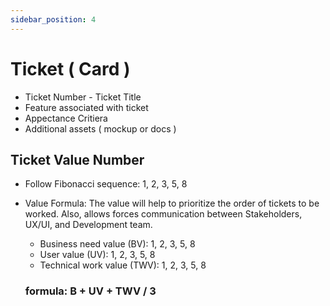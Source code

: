 ```yaml
---
sidebar_position: 4
---
```


# Ticket ( Card )

- Ticket Number - Ticket Title
- Feature associated with ticket
- Appectance Critiera
- Additional assets ( mockup or docs )

## Ticket Value Number

- Follow Fibonacci sequence: 1, 2, 3, 5, 8

- Value Formula: The value will help to prioritize the order of tickets to be worked. Also, allows forces communication between Stakeholders, UX/UI, and Development team.

  - Business need value (BV): 1, 2, 3, 5, 8
  - User value (UV): 1, 2, 3, 5, 8
  - Technical work value (TWV): 1, 2, 3, 5, 8

  ### formula: B + UV + TWV / 3
